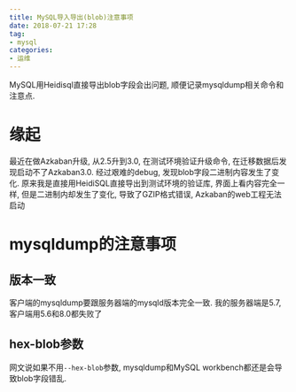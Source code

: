 ```yaml
---
title: MySQL导入导出(blob)注意事项
date: 2018-07-21 17:28
tag: 
- mysql
categories:
- 运维
---
```

MySQL用Heidisql直接导出blob字段会出问题, 顺便记录mysqldump相关命令和注意点.
<!--more-->
# 缘起
最近在做Azkaban升级, 从2.5升到3.0, 在测试环境验证升级命令, 在迁移数据后发现启动不了Azkaban3.0. 经过艰难的debug, 发现blob字段二进制内容发生了变化. 原来我是直接用HeidiSQL直接导出到测试环境的验证库, 界面上看内容完全一样, 但是二进制内却发生了变化, 导致了GZIP格式错误, Azkaban的web工程无法启动
# mysqldump的注意事项
## 版本一致
客户端的mysqldump要跟服务器端的mysqld版本完全一致. 我的服务器端是5.7, 客户端用5.6和8.0都失败了
## hex-blob参数
网文说如果不用`--hex-blob`参数, mysqldump和MySQL workbench都还是会导致blob字段错乱.

